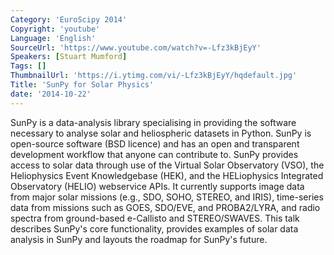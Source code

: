 ```yaml
---
Category: 'EuroScipy 2014'
Copyright: 'youtube'
Language: 'English'
SourceUrl: 'https://www.youtube.com/watch?v=-Lfz3kBjEyY'
Speakers: [Stuart Mumford]
Tags: []
ThumbnailUrl: 'https://i.ytimg.com/vi/-Lfz3kBjEyY/hqdefault.jpg'
Title: 'SunPy for Solar Physics'
date: '2014-10-22'
---
```

SunPy is a data-analysis library specialising in providing the software necessary to analyse solar and heliospheric datasets in Python. SunPy is open-source software (BSD licence) and has an open and transparent development workflow that anyone can contribute to. SunPy provides access to solar data through use of the Virtual Solar Observatory (VSO), the Heliophysics Event Knowledgebase (HEK), and the HELiophysics Integrated Observatory (HELIO) webservice APIs. It currently supports image data from major solar missions (e.g., SDO, SOHO, STEREO, and IRIS), time-series data from missions such as GOES, SDO/EVE, and PROBA2/LYRA, and radio spectra from ground-based e-Callisto and STEREO/SWAVES. This talk describes SunPy's core functionality, provides examples of solar data analysis in SunPy and layouts the roadmap for SunPy's future.

